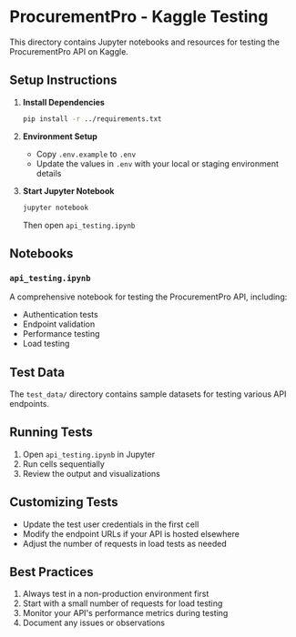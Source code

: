 # ProcurementPro - Kaggle Testing

This directory contains Jupyter notebooks and resources for testing the ProcurementPro API on Kaggle.

## Setup Instructions

1. **Install Dependencies**
   ```bash
   pip install -r ../requirements.txt
   ```

2. **Environment Setup**
   - Copy `.env.example` to `.env`
   - Update the values in `.env` with your local or staging environment details

3. **Start Jupyter Notebook**
   ```bash
   jupyter notebook
   ```
   Then open `api_testing.ipynb`

## Notebooks

### `api_testing.ipynb`
A comprehensive notebook for testing the ProcurementPro API, including:
- Authentication tests
- Endpoint validation
- Performance testing
- Load testing

## Test Data

The `test_data/` directory contains sample datasets for testing various API endpoints.

## Running Tests

1. Open `api_testing.ipynb` in Jupyter
2. Run cells sequentially
3. Review the output and visualizations

## Customizing Tests

- Update the test user credentials in the first cell
- Modify the endpoint URLs if your API is hosted elsewhere
- Adjust the number of requests in load tests as needed

## Best Practices

1. Always test in a non-production environment first
2. Start with a small number of requests for load testing
3. Monitor your API's performance metrics during testing
4. Document any issues or observations
